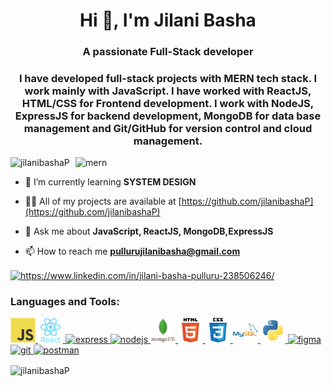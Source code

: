 <h1 align="center">Hi 👋, I'm Jilani Basha</h1>
<h3 align="center">A passionate Full-Stack developer</h3>

<h3 align="center">I have developed full-stack projects with MERN tech stack. I work mainly with JavaScript. I have worked with ReactJS, HTML/CSS for Frontend development. I work with NodeJS, ExpressJS for backend development, MongoDB for data base management and Git/GitHub for version control and cloud management. </h3>

<img src="https://miro.medium.com/proxy/0*hU4zJiyVwWcM0L-w.webp" alt="mern" align="right" width="400">
<p align="left"> <img src="https://komarev.com/ghpvc/?username=jilanibashaP&label=Profile%20views&color=0e75b6&style=flat" alt="jilanibashaP" /> </p>

- 🌱 I’m currently learning **SYSTEM DESIGN**

- 👨‍💻 All of my projects are available at [https://github.com/jilanibashaP](https://github.com/jilanibashaP)

- 💬 Ask me about **JavaScript, ReactJS, MongoDB,ExpressJS**

- 📫 How to reach me **pullurujilanibasha@gmail.com**

<p align="left">
<a href="https://www.linkedin.com/in/jilani-basha-pulluru-238506246/" target="blank"><img align="center" src="https://w7.pngwing.com/pngs/402/997/png-transparent-linkedin-logo-computer-icons-facebook-user-profile-facebook-blue-angle-text.png" alt="https://www.linkedin.com/in/jilani-basha-pulluru-238506246/" height="30" width="40" /></a>
</p>

<h3 align="left">Languages and Tools:</h3>
    <p align="left">
        <a href="https://developer.mozilla.org/en-US/docs/Web/JavaScript" target="_blank" rel="noreferrer">
            <img src="https://raw.githubusercontent.com/devicons/devicon/master/icons/javascript/javascript-original.svg"
                alt="javascript" width="40" height="40" />
        </a>
        <a href="https://reactjs.org/" target="_blank" rel="noreferrer">
            <img src="https://raw.githubusercontent.com/devicons/devicon/master/icons/react/react-original-wordmark.svg"
                alt="react" width="40" height="40" />
        </a>
        <a href="https://expressjs.com" target="_blank" rel="noreferrer" >
            <img style="background-color: white" src="https://cdn.icon-icons.com/icons2/2699/PNG/512/expressjs_logo_icon_169185.png"
                alt="express" width="40" height="40" />
        </a>
        <a href="https://nodejs.org" target="_blank" rel="noreferrer">
            <img style="background-color: white" src="https://cdn.freebiesupply.com/logos/large/2x/nodejs-1-logo-svg-vector.svg"
                alt="nodejs" width="40" height="40" />
        </a>
        <a href="https://www.mongodb.com/" target="_blank" rel="noreferrer">
            <img style="background-color: white" src="https://raw.githubusercontent.com/devicons/devicon/master/icons/mongodb/mongodb-original-wordmark.svg"
                alt="mongodb" width="40" height="40" />
        </a>
        <a href="https://www.w3.org/html/" target="_blank" rel="noreferrer">
            <img src="https://raw.githubusercontent.com/devicons/devicon/master/icons/html5/html5-original-wordmark.svg"
                alt="html5" width="40" height="40" />
        </a>
        <a href="https://www.w3schools.com/css/" target="_blank" rel="noreferrer">
            <img src="https://raw.githubusercontent.com/devicons/devicon/master/icons/css3/css3-original-wordmark.svg"
                alt="css3" width="40" height="40" />
        </a>
        <a href="https://www.mysql.com/" target="_blank" rel="noreferrer">
            <img src="https://raw.githubusercontent.com/devicons/devicon/master/icons/mysql/mysql-original-wordmark.svg"
                alt="mysql" width="40" height="40" />
        </a>
        <a href="https://www.python.org" target="_blank" rel="noreferrer">
            <img src="https://raw.githubusercontent.com/devicons/devicon/master/icons/python/python-original.svg"
                alt="python" width="40" height="40" />
        </a>
        <a href="https://www.figma.com/" target="_blank" rel="noreferrer">
            <img src="https://www.vectorlogo.zone/logos/figma/figma-icon.svg" alt="figma" width="40" height="40" />
        </a>
        <a href="https://git-scm.com/" target="_blank" rel="noreferrer">
            <img src="https://www.vectorlogo.zone/logos/git-scm/git-scm-icon.svg" alt="git" width="40" height="40" />
        </a>
        <a href="https://postman.com" target="_blank" rel="noreferrer">
            <img src="https://www.vectorlogo.zone/logos/getpostman/getpostman-icon.svg" alt="postman" width="40"
                height="40" />
        </a>
    </p>
<p><img align="center" src="https://github-readme-stats.vercel.app/api/top-langs?username=jilanibashaP&show_icons=true&locale=en&layout=compact" alt="jilanibashaP" /></p>
